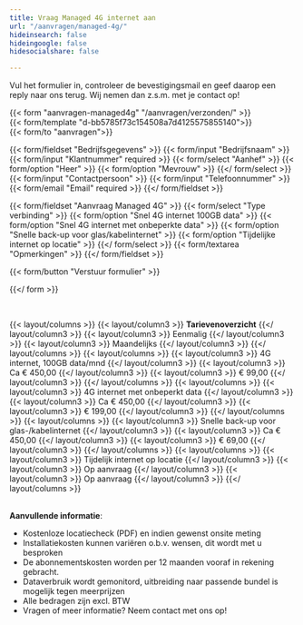 ```yaml
---
title: Vraag Managed 4G internet aan
url: "/aanvragen/managed-4g/"
hideinsearch: false
hideingoogle: false
hidesocialshare: false

---
```

Vul het formulier in, controleer de bevestigingsmail en geef daarop een reply naar ons terug. Wij nemen dan z.s.m. met je contact op!

{{< form "aanvragen-managed4g" "/aanvragen/verzonden/" >}}  
{{< form/template "d-bb5785f73c154508a7d4125575855140">}}  
{{< form/to "aanvragen">}}

{{< form/fieldset "Bedrijfsgegevens" >}}
{{< form/input "Bedrijfsnaam" >}}
{{< form/input "Klantnummer" required >}}
{{< form/select "Aanhef" >}}
{{< form/option "Heer" >}}
{{< form/option "Mevrouw" >}}
{{</ form/select >}}
{{< form/input "Contactpersoon" >}}
{{< form/input "Telefoonnummer" >}}
{{< form/email "Email" required >}}
{{</ form/fieldset >}}

{{< form/fieldset "Aanvraag Managed 4G" >}}
{{< form/select "Type verbinding" >}}
{{< form/option "Snel 4G internet 100GB data" >}}
{{< form/option "Snel 4G internet met onbeperkte data" >}}
{{< form/option "Snelle back-up voor glas/kabelinternet" >}}
{{< form/option "Tijdelijke internet op locatie" >}}
{{</ form/select >}}
{{< form/textarea "Opmerkingen" >}}
{{</ form/fieldset >}}

{{< form/button "Verstuur formulier" >}}

{{</ form >}}

<br>

{{< layout/columns >}}
{{< layout/column3 >}}
**Tarievenoverzicht**
{{</ layout/column3 >}}
{{< layout/column3 >}}
Eenmalig
{{</ layout/column3 >}}
{{< layout/column3 >}}
Maandelijks
{{</ layout/column3 >}}
{{</ layout/columns >}}
{{< layout/columns >}}
{{< layout/column3 >}}
4G internet, 100GB data/mnd
{{</ layout/column3 >}}
{{< layout/column3 >}}
Ca € 450,00
{{</ layout/column3 >}}
{{< layout/column3 >}}
€ 99,00
{{</ layout/column3 >}}
{{</ layout/columns >}}
{{< layout/columns >}}
{{< layout/column3 >}}
4G internet met onbeperkt data
{{</ layout/column3 >}}
{{< layout/column3 >}}
Ca € 450,00
{{</ layout/column3 >}}
{{< layout/column3 >}}
€ 199,00
{{</ layout/column3 >}}
{{</ layout/columns >}}
{{< layout/columns >}}
{{< layout/column3 >}}
Snelle back-up voor glas-/kabelinternet
{{</ layout/column3 >}}
{{< layout/column3 >}}
Ca € 450,00
{{</ layout/column3 >}}
{{< layout/column3 >}}
€ 69,00
{{</ layout/column3 >}}
{{</ layout/columns >}}
{{< layout/columns >}}
{{< layout/column3 >}}
Tijdelijk internet op locatie
{{</ layout/column3 >}}
{{< layout/column3 >}}
Op aanvraag
{{</ layout/column3 >}}
{{< layout/column3 >}}
Op aanvraag
{{</ layout/column3 >}}
{{</ layout/columns >}}
<br><br>
  
**Aanvullende informatie**:<br>

* Kostenloze locatiecheck (PDF) en indien gewenst onsite meting <br>
* Installatiekosten kunnen variëren o.b.v. wensen, dit wordt met u besproken<br>
* De abonnementskosten worden per 12 maanden vooraf in rekening gebracht.<br>
* Dataverbruik wordt gemonitord, uitbreiding naar passende bundel is mogelijk tegen meerprijzen<br>
* Alle bedragen zijn excl. BTW<br>
* Vragen of meer informatie? Neem contact met ons op!<br>
